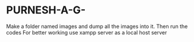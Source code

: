 # PURNESH-A-G-
Make a folder named images and dump all the images into it.
Then run the codes
For better working use xampp server as a local host server

